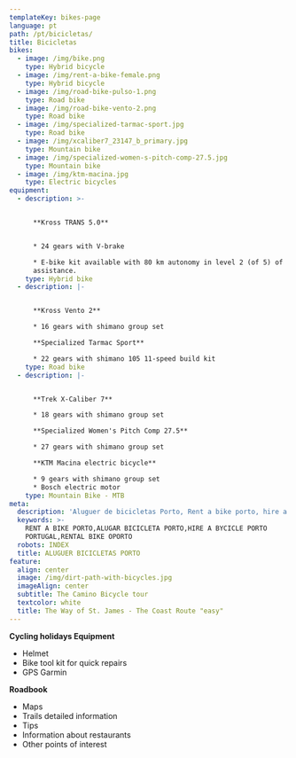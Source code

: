 ```yaml
---
templateKey: bikes-page
language: pt
path: /pt/bicicletas/
title: Bicicletas
bikes:
  - image: /img/bike.png
    type: Hybrid bicycle
  - image: /img/rent-a-bike-female.png
    type: Hybrid bicycle
  - image: /img/road-bike-pulso-1.png
    type: Road bike
  - image: /img/road-bike-vento-2.png
    type: Road bike
  - image: /img/specialized-tarmac-sport.jpg
    type: Road bike
  - image: /img/xcaliber7_23147_b_primary.jpg
    type: Mountain bike
  - image: /img/specialized-women-s-pitch-comp-27.5.jpg
    type: Mountain bike
  - image: /img/ktm-macina.jpg
    type: Electric bicycles
equipment:
  - description: >-


      **Kross TRANS 5.0**


      * 24 gears with V-brake

      * E-bike kit available with 80 km autonomy in level 2 (of 5) of
      assistance.
    type: Hybrid bike
  - description: |-


      **Kross Vento 2**

      * 16 gears with shimano group set

      **Specialized Tarmac Sport**

      * 22 gears with shimano 105 11-speed build kit
    type: Road bike
  - description: |-


      **Trek X-Caliber 7**

      * 18 gears with shimano group set

      **Specialized Women's Pitch Comp 27.5**

      * 27 gears with shimano group set

      **KTM Macina electric bicycle**

      * 9 gears with shimano group set
      * Bosch electric motor
    type: Mountain Bike - MTB
meta:
  description: 'Aluguer de bicicletas Porto, Rent a bike porto, hire a bike porto'
  keywords: >-
    RENT A BIKE PORTO,ALUGAR BICICLETA PORTO,HIRE A BYCICLE PORTO
    PORTUGAL,RENTAL BIKE OPORTO
  robots: INDEX
  title: ALUGUER BICICLETAS PORTO
feature:
  align: center
  image: /img/dirt-path-with-bicycles.jpg
  imageAlign: center
  subtitle: The Camino Bicycle tour
  textcolor: white
  title: The Way of St. James - The Coast Route "easy"
---
```

**Cycling holidays Equipment**

* Helmet
* Bike tool kit for quick repairs
* GPS Garmin

**Roadbook**

* Maps
* Trails detailed information
* Tips
* Information about restaurants
* Other points of interest
